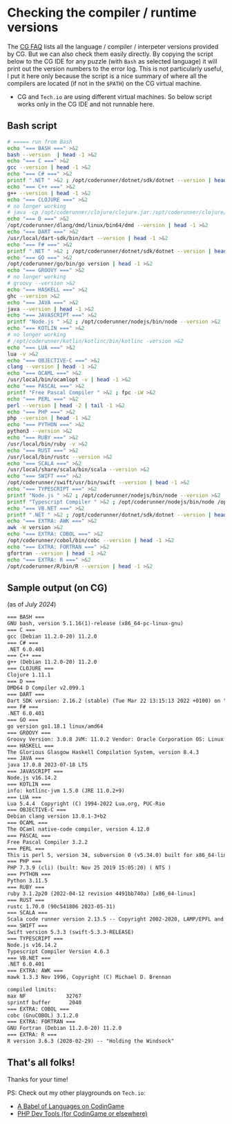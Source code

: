 # Checking the compiler / runtime versions

The [CG FAQ](https://www.codingame.com/playgrounds/40701/help-center/languages-versions) lists all the language / compiler / interpeter versions provided by CG.
But we can also check them easily directly. By copying the script below to the CG IDE for any puzzle (with `Bash` as selected language) it will print out the version numbers to the error log. This is not particularly useful, I put it here only because the script is a nice summary of where all the compilers are located (if not in the `$PATH`) on the CG virtual machine.

* CG and `Tech.io` are using different virtual machines. So below script works only in the CG IDE and not runnable here.

## Bash script

```bash
# ===== run from Bash
echo "=== BASH ===" >&2
bash --version  | head -1 >&2
echo "=== C ===" >&2
gcc --version | head -1 >&2
echo "=== C# ===" >&2
printf ".NET " >&2 ; /opt/coderunner/dotnet/sdk/dotnet --version | head -1 >&2
echo "=== C++ ===" >&2
g++ --version | head -1 >&2
echo "=== CLOJURE ===" >&2
# no longer working
# java -cp /opt/coderunner/clojure/clojure.jar:/opt/coderunner/clojure/spec.alpha.jar:/opt/coderunner/clojure/core.specs.alpha.jar:/tmp/ clojure.main | head -1 >&2
echo "=== D ===" >&2
/opt/coderunner/dlang/dmd/linux/bin64/dmd --version | head -1 >&2
echo "=== DART ===" >&2
/usr/local/dart-sdk/bin/dart --version | head -1 >&2
echo "=== F# ===" >&2
printf ".NET " >&2 ; /opt/coderunner/dotnet/sdk/dotnet --version | head -1 >&2
echo "=== GO ===" >&2
/opt/coderunner/go/bin/go version | head -1 >&2
echo "=== GROOVY ===" >&2
# no longer working
# groovy --version >&2
echo "=== HASKELL ===" >&2
ghc --version >&2
echo "=== JAVA ===" >&2
java --version | head -1 >&2
echo "=== JAVASCRIPT ===" >&2
printf "Node.js " >&2 ; /opt/coderunner/nodejs/bin/node --version >&2
echo "=== KOTLIN ===" >&2
# no longer working
# /opt/coderunner/kotlin/kotlinc/bin/kotlinc -version >&2
echo "=== LUA ===" >&2
lua -v >&2
echo "=== OBJECTIVE-C ===" >&2
clang --version | head -1 >&2
echo "=== OCAML ===" >&2
/usr/local/bin/ocamlopt -v | head -1 >&2
echo "=== PASCAL ===" >&2
printf "Free Pascal Compiler " >&2 ; fpc -iW >&2
echo "=== PERL ===" >&2
perl --version | head -2 | tail -1 >&2
echo "=== PHP ===" >&2
php --version | head -1 >&2
echo "=== PYTHON ===" >&2
python3 --version >&2
echo "=== RUBY ===" >&2
/usr/local/bin/ruby -v >&2
echo "=== RUST ===" >&2
/usr/local/bin/rustc --version >&2
echo "=== SCALA ===" >&2
/usr/local/share/scala/bin/scala --version >&2
echo "=== SWIFT ===" >&2
/opt/coderunner/swift/usr/bin/swift --version | head -1 >&2
echo "=== TYPESCRIPT ===" >&2
printf "Node.js " >&2 ; /opt/coderunner/nodejs/bin/node --version >&2
printf "Typescript Compiler " >&2 ; /opt/coderunner/nodejs/bin/node /opt/coderunner/typescript/tsc/node_modules/typescript/bin/tsc --version | head -2 | tail -1 >&2
echo "=== VB.NET ===" >&2
printf ".NET " >&2 ; /opt/coderunner/dotnet/sdk/dotnet --version | head -1 >&2
echo "=== EXTRA: AWK ===" >&2
awk -W version >&2
echo "=== EXTRA: COBOL ===" >&2
/opt/coderunner/cobol/bin/cobc --version | head -1 >&2
echo "=== EXTRA: FORTRAN ===" >&2
gfortran --version | head -1 >&2
echo "=== EXTRA: R ===" >&2
/opt/coderunner/R/bin/R --version | head -1 >&2
```

## Sample output (on CG)

(as of _July 2024_)

```txt
=== BASH ===
GNU bash, version 5.1.16(1)-release (x86_64-pc-linux-gnu)
=== C ===
gcc (Debian 11.2.0-20) 11.2.0
=== C# ===
.NET 6.0.401
=== C++ ===
g++ (Debian 11.2.0-20) 11.2.0
=== CLOJURE ===
Clojure 1.11.1
=== D ===
DMD64 D Compiler v2.099.1
=== DART ===
Dart SDK version: 2.16.2 (stable) (Tue Mar 22 13:15:13 2022 +0100) on "linux_x64"
=== F# ===
.NET 6.0.401
=== GO ===
go version go1.18.1 linux/amd64
=== GROOVY ===
Groovy Version: 3.0.8 JVM: 11.0.2 Vendor: Oracle Corporation OS: Linux
=== HASKELL ===
The Glorious Glasgow Haskell Compilation System, version 8.4.3
=== JAVA ===
java 17.0.8 2023-07-18 LTS
=== JAVASCRIPT ===
Node.js v16.14.2
=== KOTLIN ===
info: kotlinc-jvm 1.5.0 (JRE 11.0.2+9)
=== LUA ===
Lua 5.4.4  Copyright (C) 1994-2022 Lua.org, PUC-Rio
=== OBJECTIVE-C ===
Debian clang version 13.0.1-3+b2
=== OCAML ===
The OCaml native-code compiler, version 4.12.0
=== PASCAL ===
Free Pascal Compiler 3.2.2
=== PERL ===
This is perl 5, version 34, subversion 0 (v5.34.0) built for x86_64-linux-gnu-thread-multi
=== PHP ===
PHP 7.3.9 (cli) (built: Nov 25 2019 15:05:20) ( NTS )
=== PYTHON ===
Python 3.11.5
=== RUBY ===
ruby 3.1.2p20 (2022-04-12 revision 4491bb740a) [x86_64-linux]
=== RUST ===
rustc 1.70.0 (90c541806 2023-05-31)
=== SCALA ===
Scala code runner version 2.13.5 -- Copyright 2002-2020, LAMP/EPFL and Lightbend, Inc.
=== SWIFT ===
Swift version 5.3.3 (swift-5.3.3-RELEASE)
=== TYPESCRIPT ===
Node.js v16.14.2
Typescript Compiler Version 4.6.3
=== VB.NET ===
.NET 6.0.401
=== EXTRA: AWK ===
mawk 1.3.3 Nov 1996, Copyright (C) Michael D. Brennan

compiled limits:
max NF             32767
sprintf buffer      2040
=== EXTRA: COBOL ===
cobc (GnuCOBOL) 3.1.2.0
=== EXTRA: FORTRAN ===
GNU Fortran (Debian 11.2.0-20) 11.2.0
=== EXTRA: R ===
R version 3.6.3 (2020-02-29) -- "Holding the Windsock"
```

## That's all folks!

Thanks for your time!

PS: Check out my other playgrounds on `Tech.io`:

* [A Babel of Languages on CodinGame](https://www.codingame.com/playgrounds/56997/a-babel-of-languages-on-codingame/intro)
* [PHP Dev Tools (for CodinGame or elsewhere)](https://www.codingame.com/playgrounds/77580/php-dev-tools-for-codingame-or-elsewhere/intro)
